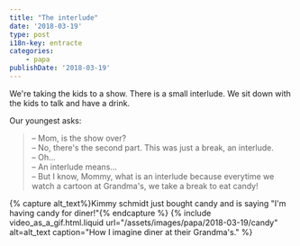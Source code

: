 ```yaml
---
title: "The interlude"
date: '2018-03-19'
type: post
i18n-key: entracte
categories:
    - papa
publishDate: '2018-03-19'
---
```


We're taking the kids to a show. There is a small interlude. We sit down with the kids to talk and have a drink.

<!-- more -->

Our youngest asks:

> – Mom, is the show over?  
> – No, there's the second part. This was just a break, an interlude.  
> – Oh...  
> – An interlude means...  
> – But I know, Mommy, what is an interlude because everytime we watch a cartoon at Grandma's, we take a break to eat candy!

{% capture alt_text%}Kimmy schmidt just bought candy and is saying "I'm having candy for diner!"{% endcapture %}
{% include video_as_a_gif.html.liquid
url="/assets/images/papa/2018-03-19/candy"
alt=alt_text
caption="How I imagine diner at their Grandma's."
%}
